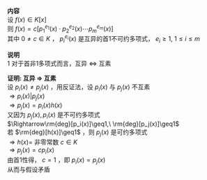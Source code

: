 **内容**  
设 $f(x)\in K[x]$  
则 $f(x)=c[p_1^{e_1}(x)\cdot p_2^{e_2}(x)\cdots p_m^{e_m}(x)]$  
其中 $0\neq c\in K$ ， $p_i^{e_i}(x)$ 是互异的首1不可约多项式， $e_i\geq1,\ 1\leq i\leq m$  
  
**说明**  
1 对于首非1多项式而言，互异 $\Leftrightarrow$ 互素  
  
**证明: 互异 $\Rightarrow$ 互素**  
设 $p_i(x)\neq p_j(x)$ ，用反证法，设 $p_i(x)$ 与 $p_j(x)$ 不互素  
$\Rightarrow p_i(x)|p_j(x)$  
$\Rightarrow p_j(x)=p_i(x)h(x)$  
又因为 $p_j(x),p_i(x)$ 是不可约多项式  
$\Rightarrow\rm{deg}[p_i(x)]\geq1,\ \rm{deg}[p_j(x)]\geq1$  
若 $\rm{deg}[h(x)]\geq1$ ，则 $p_j(x)$ 是可约多项式  
$\Rightarrow h(x)=$ 非零常数 $c\in K$  
$\Rightarrow p_j(x)=cp_i(x)$  
由首1性得， $c=1$ ，即 $p_i(x)=p_j(x)$  
从而与假设矛盾  
